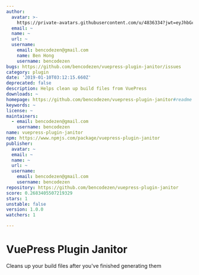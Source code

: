 ```yaml
---
author:
  avatar: >-
    https://private-avatars.githubusercontent.com/u/4836334?jwt=eyJhbGciOiJIUzI1NiIsInR5cCI6IkpXVCJ9.eyJpc3MiOiJnaXRodWIuY29tIiwiYXVkIjoicmF3LmdpdGh1YnVzZXJjb250ZW50LmNvbSIsImtleSI6ImtleTEiLCJleHAiOjE3MzQ2NzM2MjAsIm5iZiI6MTczNDY3MjQyMCwicGF0aCI6Ii91LzQ4MzYzMzQifQ.U1liJxVtbixqXNA5WvdZOHBysdr1VA6waO3CO7Ym6fM&v=4
  email: ~
  name: ~
  url: ~
  username:
    email: bencodezen@gmail.com
    name: Ben Hong
    username: bencodezen
bugs: https://github.com/bencodezen/vuepress-plugin-janitor/issues
category: plugin
date: '2019-01-10T03:12:15.660Z'
deprecated: false
description: Helps clean up build files from VuePress
downloads: ~
homepage: https://github.com/bencodezen/vuepress-plugin-janitor#readme
keywords: ~
license: ~
maintainers:
  - email: bencodezen@gmail.com
    username: bencodezen
name: vuepress-plugin-janitor
npm: https://www.npmjs.com/package/vuepress-plugin-janitor
publisher:
  avatar: ~
  email: ~
  name: ~
  url: ~
  username:
    email: bencodezen@gmail.com
    username: bencodezen
repository: https://github.com/bencodezen/vuepress-plugin-janitor
score: 0.2683405507219329
stars: 1
unstable: false
version: 1.0.0
watchers: 1

---
```


# VuePress Plugin Janitor

Cleans up your build files after you've finished generating them
